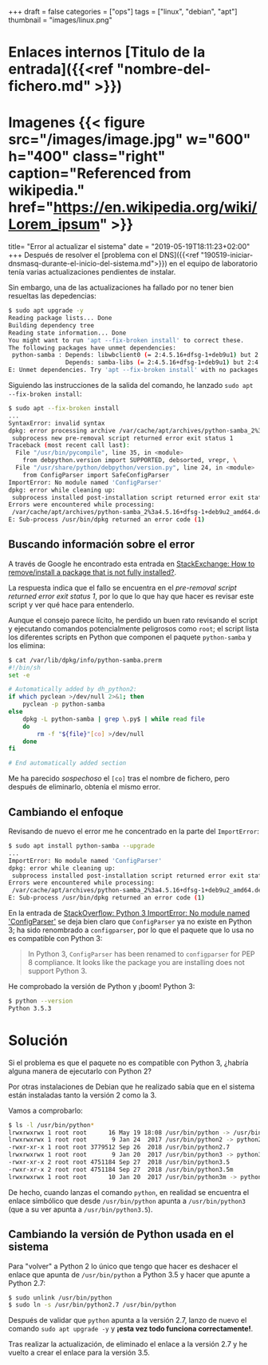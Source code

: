 +++
draft = false
categories = ["ops"]
tags = ["linux", "debian", "apt"]
thumbnail = "images/linux.png"

# Enlaces internos [Titulo de la entrada]({{<ref "nombre-del-fichero.md" >}})

# Imagenes {{< figure src="/images/image.jpg" w="600" h="400" class="right" caption="Referenced from wikipedia." href="https://en.wikipedia.org/wiki/Lorem_ipsum" >}}

title=  "Error al actualizar el sistema"
date = "2019-05-19T18:11:23+02:00"
+++
Después de resolver el [problema con el DNS]({{<ref "190519-iniciar-dnsmasq-durante-el-inicio-del-sistema.md">}}) en el equipo de laboratorio tenía varias actualizaciones pendientes de instalar.

Sin embargo, una de las actualizaciones ha fallado por no tener bien resueltas las depedencias:

<!--more-->

```bash
$ sudo apt upgrade -y
Reading package lists... Done
Building dependency tree       
Reading state information... Done
You might want to run 'apt --fix-broken install' to correct these.
The following packages have unmet dependencies:
 python-samba : Depends: libwbclient0 (= 2:4.5.16+dfsg-1+deb9u1) but 2:4.5.16+dfsg-1+deb9u2 is installed
                Depends: samba-libs (= 2:4.5.16+dfsg-1+deb9u1) but 2:4.5.16+dfsg-1+deb9u2 is installed
E: Unmet dependencies. Try 'apt --fix-broken install' with no packages (or specify a solution).
```

Siguiendo las instrucciones de la salida del comando, he lanzado `sudo apt --fix-broken install`:

```bash
$ sudo apt --fix-broken install
...
SyntaxError: invalid syntax
dpkg: error processing archive /var/cache/apt/archives/python-samba_2%3a4.5.16+dfsg-1+deb9u2_amd64.deb (--unpack):
 subprocess new pre-removal script returned error exit status 1
Traceback (most recent call last):
  File "/usr/bin/pycompile", line 35, in <module>
    from debpython.version import SUPPORTED, debsorted, vrepr, \
  File "/usr/share/python/debpython/version.py", line 24, in <module>
    from ConfigParser import SafeConfigParser
ImportError: No module named 'ConfigParser'
dpkg: error while cleaning up:
 subprocess installed post-installation script returned error exit status 1
Errors were encountered while processing:
 /var/cache/apt/archives/python-samba_2%3a4.5.16+dfsg-1+deb9u2_amd64.deb
E: Sub-process /usr/bin/dpkg returned an error code (1)
```

## Buscando información sobre el error

A través de Google he encontrado esta entrada en [StackExchange: How to remove/install a package that is not fully installed?](https://askubuntu.com/questions/438345/how-to-remove-install-a-package-that-is-not-fully-installed).

La respuesta indica que el fallo se encuentra en el _pre-removal script returned error exit status 1_, por lo que lo que hay que hacer es revisar este script y ver qué hace para entenderlo.

Aunque el consejo parece lícito, he perdido un buen rato revisando el script y ejecutando comandos potencialmente peligrosos como `root`; el script lista los diferentes scripts en Python que componen el paquete `python-samba` y los elimina:

```bash
$ cat /var/lib/dpkg/info/python-samba.prerm 
#!/bin/sh
set -e

# Automatically added by dh_python2:
if which pyclean >/dev/null 2>&1; then
	pyclean -p python-samba 
else
	dpkg -L python-samba | grep \.py$ | while read file
	do
		rm -f "${file}"[co] >/dev/null
  	done
fi

# End automatically added section
```

Me ha parecido _sospechoso_ el `[co]` tras el nombre de fichero, pero después de eliminarlo, obtenía el mismo error.

## Cambiando el enfoque

Revisando de nuevo el error me he concentrado en la parte del `ImportError`:

```bash
$ sudo apt install python-samba --upgrade
...
ImportError: No module named 'ConfigParser'
dpkg: error while cleaning up:
 subprocess installed post-installation script returned error exit status 1
Errors were encountered while processing:
 /var/cache/apt/archives/python-samba_2%3a4.5.16+dfsg-1+deb9u2_amd64.deb
E: Sub-process /usr/bin/dpkg returned an error code (1)
```

En la entrada de [StackOverflow: Python 3 ImportError: No module named 'ConfigParser'](https://stackoverflow.com/questions/14087598/python-3-importerror-no-module-named-configparser) se deja bien claro que `ConfigParser` ya no existe en Python 3; ha sido renombrado a `configparser`, por lo que el paquete que lo usa no es compatible con Python 3:

> In Python 3, `ConfigParser` has been renamed to `configparser` for PEP 8 compliance. It looks like the package you are installing does not support Python 3.

He comprobado la versión de Python y ¡boom! Python 3:

```bash
$ python --version
Python 3.5.3
```

# Solución

Si el problema es que el paquete no es compatible con Python 3, ¿habría alguna manera de ejecutarlo con Python 2?

Por otras instalaciones de Debian que he realizado sabía que en el sistema están instaladas tanto la versión 2 como la 3.

Vamos a comprobarlo:

```bash
$ ls -l /usr/bin/python*
lrwxrwxrwx 1 root root      16 May 19 18:08 /usr/bin/python -> /usr/bin/python3
lrwxrwxrwx 1 root root       9 Jan 24  2017 /usr/bin/python2 -> python2.7
-rwxr-xr-x 1 root root 3779512 Sep 26  2018 /usr/bin/python2.7
lrwxrwxrwx 1 root root       9 Jan 20  2017 /usr/bin/python3 -> python3.5
-rwxr-xr-x 2 root root 4751184 Sep 27  2018 /usr/bin/python3.5
-rwxr-xr-x 2 root root 4751184 Sep 27  2018 /usr/bin/python3.5m
lrwxrwxrwx 1 root root      10 Jan 20  2017 /usr/bin/python3m -> python3.5m
```

De hecho, cuando lanzas el comando `python`, en realidad se encuentra el enlace simbólico que desde `/usr/bin/python` apunta a `/usr/bin/python3` (que a su ver apunta a `/usr/bin/python3.5`).

## Cambiando la versión de Python usada en el sistema

Para "volver" a Python 2 lo único que tengo que hacer es deshacer el enlace que apunta de `/usr/bin/python` a Python 3.5 y hacer que apunte a Python 2.7:

```bash
$ sudo unlink /usr/bin/python
$ sudo ln -s /usr/bin/python2.7 /usr/bin/python
```

Después de validar que `python` apunta a la versión 2.7, lanzo de nuevo el comando `sudo apt upgrade -y` y **¡esta vez todo funciona correctamente!**.

Tras realizar la actualización, de eliminado el enlace a la versión 2.7 y he vuelto a crear el enlace para la versión 3.5.